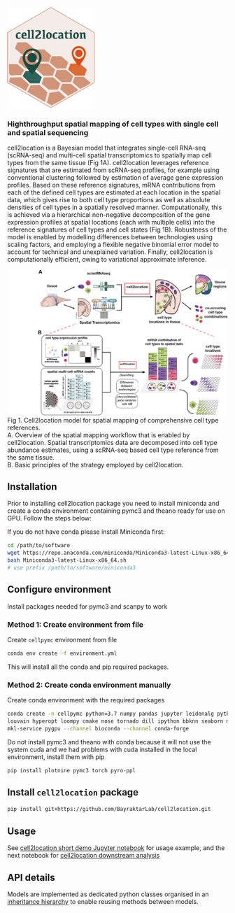 <img src="https://github.com/BayraktarLab/cell2location/blob/master/docs/logo.svg" width="200">

### Highthroughput spatial mapping of cell types with single cell and spatial sequencing

cell2location is a Bayesian model that integrates single-cell RNA-seq (scRNA-seq) and multi-cell spatial transcriptomics to spatially map cell types from the same tissue (Fig 1A). cell2location leverages reference signatures that are estimated from scRNA-seq profiles, for example using conventional clustering followed by estimation of average gene expression profiles. Based on these reference signatures, mRNA contributions from each of the defined cell types are estimated at each location in the spatial data, which gives rise to both cell type proportions as well as absolute densities of cell types in a spatially resolved manner. Computationally, this is achieved via a hierarchical non-negative decomposition of the gene expression profiles at spatial locations (each with multiple cells) into the reference signatures of cell types and cell states (Fig 1B). Robustness of the model is enabled by modelling differences between technologies using scaling factors, and employing a flexible negative binomial error model to account for technical and unexplained variation. Finally, cell2location is computationally efficient, owing to variational approximate inference.

![Fig1](docs/images/Fig1_v2.png)   
Fig 1. Cell2location model for spatial mapping of comprehensive cell type references.    
A. Overview  of the spatial mapping workflow that is enabled by cell2location. Spatial transcriptomics data are decomposed into cell type abundance estimates, using a scRNA-seq based cell type reference from the same tissue.    
B. Basic principles of the strategy employed by cell2location.    

## Installation

Prior to installing cell2location package you need to install miniconda and create a conda environment containing pymc3 and theano ready for use on GPU. Follow the steps below:

If you do not have conda please install Miniconda first:

```bash
cd /path/to/software
wget https://repo.anaconda.com/miniconda/Miniconda3-latest-Linux-x86_64.sh
bash Miniconda3-latest-Linux-x86_64.sh
# use prefix /path/to/software/miniconda3
```

## Configure environment

Install packages needed for pymc3 and scanpy to work

### Method 1: Create environment from file

Create `cellpymc` environment from file

```bash
conda env create -f environment.yml
```

This will install all the conda and pip required packages.

### Method 2: Create conda environment manually

Create conda environment with the required packages

```bash
conda create -n cellpymc python=3.7 numpy pandas jupyter leidenalg python-igraph scanpy \
louvain hyperopt loompy cmake nose tornado dill ipython bbknn seaborn matplotlib request \
mkl-service pygpu --channel bioconda --channel conda-forge
```

Do not install pymc3 and theano with conda because it will not use the system cuda and we had problems with cuda installed in the local environment, install them with pip

```bash
pip install plotnine pymc3 torch pyro-ppl
```

## Install `cell2location` package

```bash
pip install git+https://github.com/BayraktarLab/cell2location.git
```

## Usage

See [cell2location short demo Jupyter notebook](https://github.com/BayraktarLab/cell2location/blob/master/docs/notebooks/cell2location_short_demo.ipynb) for usage example, and the next notebook for
[cell2location downstream analysis](https://github.com/BayraktarLab/cell2location/blob/master/docs/notebooks/cell2location_short_demo_downstream.ipynb)

## API details

Models are implemented as dedicated python classes organised in an [inheritance hierarchy](https://github.com/BayraktarLab/cell2location/blob/master/cell2location/models/README.md) to enable reusing methods between models.  
